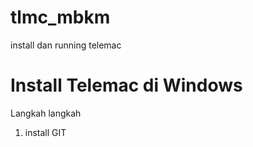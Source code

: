 # tlmc_mbkm
install dan running telemac 


# Install Telemac di Windows

Langkah langkah

1. install GIT
